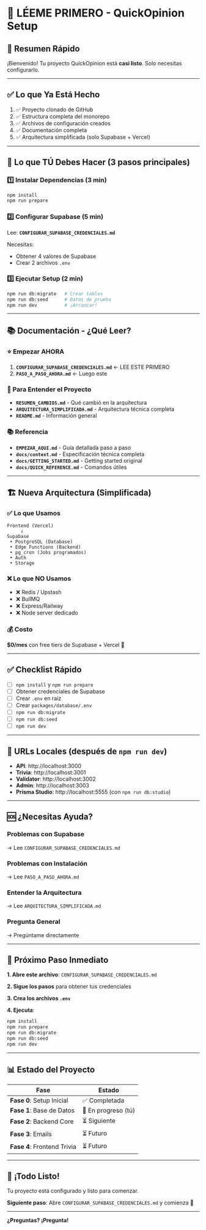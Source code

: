 # 📖 LÉEME PRIMERO - QuickOpinion Setup

## 🎉 Resumen Rápido

¡Bienvenido! Tu proyecto QuickOpinion está **casi listo**. Solo necesitas configurarlo.

---

## ✅ Lo que Ya Está Hecho

1. ✅ Proyecto clonado de GitHub
2. ✅ Estructura completa del monorepo
3. ✅ Archivos de configuración creados
4. ✅ Documentación completa
5. ✅ Arquitectura simplificada (solo Supabase + Vercel)

---

## 🎯 Lo que TÚ Debes Hacer (3 pasos principales)

### 1️⃣ Instalar Dependencias (3 min)

```bash
npm install
npm run prepare
```

### 2️⃣ Configurar Supabase (5 min)

Lee: **`CONFIGURAR_SUPABASE_CREDENCIALES.md`**

Necesitas:

- Obtener 4 valores de Supabase
- Crear 2 archivos `.env`

### 3️⃣ Ejecutar Setup (2 min)

```bash
npm run db:migrate   # Crear tablas
npm run db:seed      # Datos de prueba
npm run dev          # ¡Arrancar!
```

---

## 📚 Documentación - ¿Qué Leer?

### ⭐ Empezar AHORA

1. **`CONFIGURAR_SUPABASE_CREDENCIALES.md`** ← LEE ESTE PRIMERO
2. **`PASO_A_PASO_AHORA.md`** ← Luego este

### 📖 Para Entender el Proyecto

- **`RESUMEN_CAMBIOS.md`** - Qué cambió en la arquitectura
- **`ARQUITECTURA_SIMPLIFICADA.md`** - Arquitectura técnica completa
- **`README.md`** - Información general

### 📚 Referencia

- **`EMPEZAR_AQUI.md`** - Guía detallada paso a paso
- **`docs/context.md`** - Especificación técnica completa
- **`docs/GETTING_STARTED.md`** - Getting started original
- **`docs/QUICK_REFERENCE.md`** - Comandos útiles

---

## 🏗️ Nueva Arquitectura (Simplificada)

### ✅ Lo que Usamos

```
Frontend (Vercel)
     ↓
Supabase
 • PostgreSQL (Database)
 • Edge Functions (Backend)
 • pg_cron (Jobs programados)
 • Auth
 • Storage
```

### ❌ Lo que NO Usamos

- ❌ Redis / Upstash
- ❌ BullMQ
- ❌ Express/Railway
- ❌ Node server dedicado

### 💰 Costo

**$0/mes** con free tiers de Supabase + Vercel 🎉

---

## ✅ Checklist Rápido

- [ ] `npm install` y `npm run prepare`
- [ ] Obtener credenciales de Supabase
- [ ] Crear `.env` en raíz
- [ ] Crear `packages/database/.env`
- [ ] `npm run db:migrate`
- [ ] `npm run db:seed`
- [ ] `npm run dev`

---

## 🎯 URLs Locales (después de `npm run dev`)

- **API**: http://localhost:3000
- **Trivia**: http://localhost:3001
- **Validator**: http://localhost:3002
- **Admin**: http://localhost:3003
- **Prisma Studio**: http://localhost:5555 (con `npm run db:studio`)

---

## 🆘 ¿Necesitas Ayuda?

### Problemas con Supabase

→ Lee `CONFIGURAR_SUPABASE_CREDENCIALES.md`

### Problemas con Instalación

→ Lee `PASO_A_PASO_AHORA.md`

### Entender la Arquitectura

→ Lee `ARQUITECTURA_SIMPLIFICADA.md`

### Pregunta General

→ Pregúntame directamente

---

## 🚀 Próximo Paso Inmediato

**1. Abre este archivo**: `CONFIGURAR_SUPABASE_CREDENCIALES.md`

**2. Sigue los pasos** para obtener tus credenciales

**3. Crea los archivos `.env`**

**4. Ejecuta**:

```bash
npm install
npm run prepare
npm run db:migrate
npm run db:seed
npm run dev
```

---

## 📊 Estado del Proyecto

| Fase                        | Estado              |
| --------------------------- | ------------------- |
| **Fase 0**: Setup Inicial   | ✅ Completada       |
| **Fase 1**: Base de Datos   | 🔄 En progreso (tú) |
| **Fase 2**: Backend Core    | ⏳ Siguiente        |
| **Fase 3**: Emails          | ⏳ Futuro           |
| **Fase 4**: Frontend Trivia | ⏳ Futuro           |

---

## 🎉 ¡Todo Listo!

Tu proyecto está configurado y listo para comenzar.

**Siguiente paso**: Abre `CONFIGURAR_SUPABASE_CREDENCIALES.md` y comienza 🚀

---

**¿Preguntas? ¡Pregunta!**
